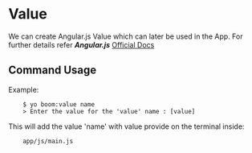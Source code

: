 Value
============
We can create Angular.js Value which can later be used in the App. For further details refer ***Angular.js*** 
[Official Docs](http://docs.angularjs.org/api/AUTO.$provide)



Command Usage
-------

Example:
```
    $ yo boom:value name
    > Enter the value for the 'value' name : [value]
```

This will add the value 'name' with value provide on the terminal inside:

```
	app/js/main.js
```

